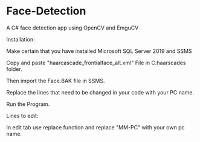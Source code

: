 # Face-Detection
A C# face detection app using OpenCV and EmguCV

Installation:

Make certain that you have installed Microsoft SQL Server 2019 and SSMS

Copy and paste "haarcascade_frontialface_alt.xml" File in C:haarscades folder.

Then import the Face.BAK file in SSMS.

Replace the lines that need to be changed in your code with your PC name.

Run the Program.


Lines to edit:

In edit tab use replace function and replace "MM-PC" with your own pc name.
